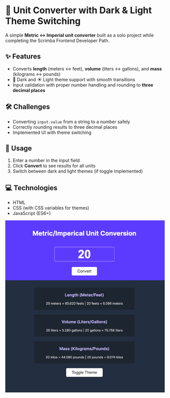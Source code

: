 # 🧮 Unit Converter with Dark & Light Theme Switching

A simple **Metric ↔ Imperial unit converter** built as a solo project while completing the Scrimba Frontend Developer Path.

## ✨ Features
- Converts **length** (meters ↔ feet), **volume** (liters ↔ gallons), and **mass** (kilograms ↔ pounds)
- 🌙 Dark and ☀️ Light theme support with smooth transitions
- Input validation with proper number handling and rounding to **three decimal places**

## 🛠 Challenges
- Converting `input.value` from a string to a number safely
- Correctly rounding results to three decimal places
- Implemented UI with theme switching

## 🚀 Usage
1. Enter a number in the input field
2. Click **Convert** to see results for all units
3. Switch between dark and light themes (if toggle implemented)

## 💻 Technologies
- HTML
- CSS (with CSS variables for themes)
- JavaScript (ES6+)

<img src="./Screenshot 2025-08-19 at 16.02.38.png">

